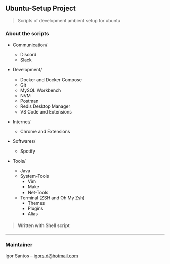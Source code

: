 ## Ubuntu-Setup Project

> Scripts of development ambient setup for ubuntu

### About the scripts
- Communication/
  - Discord
  - Slack

- Development/
  - Docker and Docker Compose
  - Git
  - MySQL Workbench
  - NVM
  - Postman
  - Redis Desktop Manager
  - VS Code and Extensions

- Internet/
  - Chrome and Extensions

- Softwares/
  - Spotify

- Tools/
  - Java
  - System-Tools
      - Vim
      - Make
      - Net-Tools
  - Terminal (ZSH and Oh My Zsh)  
      - Themes
      - Plugins
      - Alias  


> #### Written with Shell script
---

### Maintainer
Igor Santos – igors.d@hotmail.com
